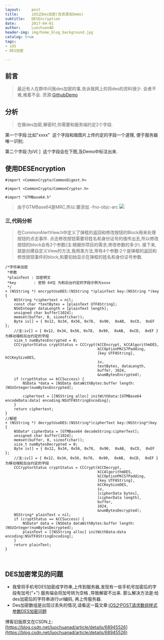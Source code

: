 ```yaml
---
layout:     post
title:      iOS之Des加密(含资源及Demo)
subtitle:   DESEncryption
date:       2017-04-01
author:     LuochuanAD
header-img: img/home_blog_background.jpg
catalog: true
tags:
- iOS 
- DES加密

---
```


## 前言

>最近有人在群中问我des加密的事,告诉我网上的将des的资料很少. 会者不难,难着不会. 资源:[GithubDemo](https://github.com/LuochuanAD/DESEncryption)

## 分析

>在做des加密,解密时,你需要和服务端约定2个字段.  

第一个字段:比如"xxxx"  这个字段和做图片上传约定的字段一个道理, 便于服务器唯一识别;

第二个字段:为iV[ ]  这个字段会在下图,及Demo中标注出来.


## 使用DESEncryption 

```
#import <CommonCrypto/CommonDigest.h>

#import <CommonCrypto/CommonCryptor.h>

#import "GTMBase64.h"

```
>由于GTMBase64是MRC,所以:要添加 -fno-objc-arc
![](https://ws2.sinaimg.cn/large/006tNbRwgy1fxuz85p0qij31qs0tu459.jpg)

### 三,代码分析

>在CommonAlertView.h中定义了弹框的返回和修改按钮的Block用来处理按钮的点击事件. 
点击修改按钮需要将姓名和身份证号的值传出去,所以修改按钮的block会有2个参数(注:根据你项目的需求,修改参数的多少). 
接下来,就是创建自定义View的方法,我用类方法,带有4个参数:2个是弹框的返回和修改按钮事件的block,和要初始显示在弹框的姓名和身份证号参数.

```
/*字符串加密
 *参数
 *plainText : 加密明文
 *key        : 密钥 64位 为和后台约定的字段示例为xxxx
 */
+ (NSString *) encryptUseDES:(NSString *)plainText key:(NSString *)key
{
    NSString *ciphertext = nil;
    const char *textBytes = [plainText UTF8String];
    NSUInteger dataLength = [plainText length];
    unsigned char buffer[1024];
    memset(buffer, 0, sizeof(char));
    Byte iv[] = { 0x12, 0x34, 0x56, 0x78,  0x90,  0xAB,  0xCD,  0xEF };
    //注:iv[] = { 0x12, 0x34, 0x56, 0x78,  0x90,  0xAB,  0xCD,  0xEF }为移动端和后台约定的字段
    size_t numBytesEncrypted = 0;
    CCCryptorStatus cryptStatus = CCCrypt(kCCEncrypt, kCCAlgorithmDES,
                                          kCCOptionPKCS7Padding,
                                          [key UTF8String], kCCKeySizeDES,
                                          iv,
                                          textBytes, dataLength,
                                          buffer, 1024,
                                          &numBytesEncrypted);
    if (cryptStatus == kCCSuccess) {
        NSData *data = [NSData dataWithBytes:buffer length:(NSUInteger)numBytesEncrypted];
        
        ciphertext = [[NSString alloc] initWithData:[GTMBase64 encodeData:data] encoding:NSUTF8StringEncoding];
    }
    return ciphertext;
}
//解密
+ (NSString *) decryptUseDES:(NSString*)cipherText key:(NSString*)key
{
    NSData* cipherData = [GTMBase64 decodeString:cipherText];
    unsigned char buffer[1024];
    memset(buffer, 0, sizeof(char));
    size_t numBytesDecrypted = 0;
    Byte iv[] = { 0x12, 0x34, 0x56, 0x78,  0x90,  0xAB,  0xCD,  0xEF };
    //注:iv[] = { 0x12, 0x34, 0x56, 0x78,  0x90,  0xAB,  0xCD,  0xEF }为移动端和后台约定的字段
    CCCryptorStatus cryptStatus = CCCrypt(kCCDecrypt,
                                          kCCAlgorithmDES,
                                          kCCOptionPKCS7Padding,
                                          [key UTF8String],
                                          kCCKeySizeDES,
                                          iv,
                                          [cipherData bytes],
                                          [cipherData length],
                                          buffer,
                                          1024,
                                          &numBytesDecrypted);
    NSString* plainText = nil;
    if (cryptStatus == kCCSuccess) {
        NSData* data = [NSData dataWithBytes:buffer length:(NSUInteger)numBytesDecrypted];
        plainText = [[NSString alloc] initWithData:data encoding:NSUTF8StringEncoding];
    }
    return plainText;
}



```

## DES加密常见的问题

* 我曾将手机号DES加密成字符串,上传到服务器,发现有一些手机号加密后的字段有加号("+") 服务端会将加号转为空格  ,导致解密不出来. 那么解决方法是:给des加密后的字符串进行url编码, 再上传服务器.
* Des加密数组是出现过丢失的情况,请看这一篇文章:[iOS之POST请求数组样式参数DES加密问题](https://strictfrog.com/2016/11/16/iOS%E4%B9%8BPOST%E8%AF%B7%E6%B1%82%E6%95%B0%E7%BB%84%E6%A0%B7%E5%BC%8F%E5%8F%82%E6%95%B0DES%E5%8A%A0%E5%AF%86%E9%97%AE%E9%A2%98/)

博客旧版原文在CSDN上:[https://blog.csdn.net/luochuanad/article/details/68945526](https://blog.csdn.net/luochuanad/article/details/68945526) 




